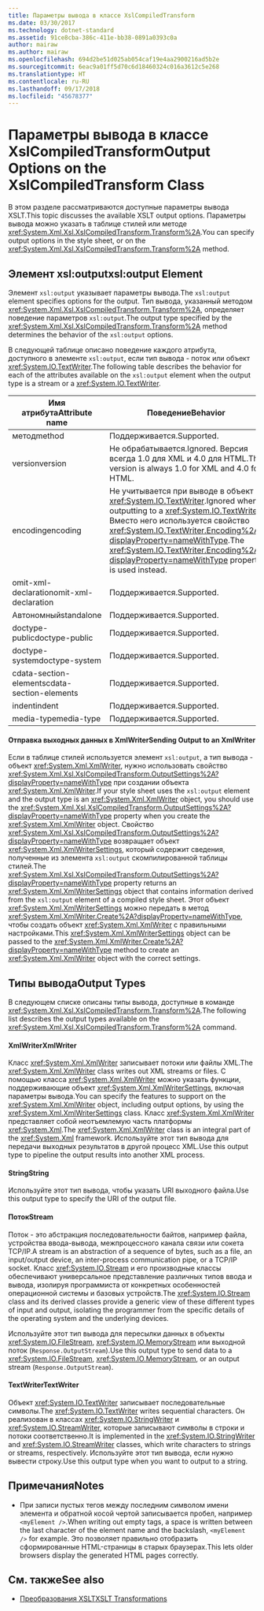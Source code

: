 ```yaml
---
title: Параметры вывода в классе XslCompiledTransform
ms.date: 03/30/2017
ms.technology: dotnet-standard
ms.assetid: 91ce8cba-386c-411e-bb38-0891a0393c0a
author: mairaw
ms.author: mairaw
ms.openlocfilehash: 694d2be51d025ab054caf19e4aa2900216ad5b2e
ms.sourcegitcommit: 6eac9a01ff5d70c6d18460324c016a3612c5e268
ms.translationtype: HT
ms.contentlocale: ru-RU
ms.lasthandoff: 09/17/2018
ms.locfileid: "45678377"
---
```

# <a name="output-options-on-the-xslcompiledtransform-class"></a><span data-ttu-id="a961e-102">Параметры вывода в классе XslCompiledTransform</span><span class="sxs-lookup"><span data-stu-id="a961e-102">Output Options on the XslCompiledTransform Class</span></span>
<span data-ttu-id="a961e-103">В этом разделе рассматриваются доступные параметры вывода XSLT.</span><span class="sxs-lookup"><span data-stu-id="a961e-103">This topic discusses the available XSLT output options.</span></span> <span data-ttu-id="a961e-104">Параметры вывода можно указать в таблице стилей или методе <xref:System.Xml.Xsl.XslCompiledTransform.Transform%2A>.</span><span class="sxs-lookup"><span data-stu-id="a961e-104">You can specify output options in the style sheet, or on the <xref:System.Xml.Xsl.XslCompiledTransform.Transform%2A> method.</span></span>  
  
## <a name="xsloutput-element"></a><span data-ttu-id="a961e-105">Элемент xsl:output</span><span class="sxs-lookup"><span data-stu-id="a961e-105">xsl:output Element</span></span>  
 <span data-ttu-id="a961e-106">Элемент `xsl:output` указывает параметры вывода.</span><span class="sxs-lookup"><span data-stu-id="a961e-106">The `xsl:output` element specifies options for the output.</span></span> <span data-ttu-id="a961e-107">Тип вывода, указанный методом <xref:System.Xml.Xsl.XslCompiledTransform.Transform%2A>, определяет поведение параметров `xsl:output`.</span><span class="sxs-lookup"><span data-stu-id="a961e-107">The output type specified by the <xref:System.Xml.Xsl.XslCompiledTransform.Transform%2A> method determines the behavior of the `xsl:output` options.</span></span>  
  
 <span data-ttu-id="a961e-108">В следующей таблице описано поведение каждого атрибута, доступного в элементе `xsl:output`, если тип вывода - поток или объект <xref:System.IO.TextWriter>.</span><span class="sxs-lookup"><span data-stu-id="a961e-108">The following table describes the behavior for each of the attributes available on the `xsl:output` element when the output type is a stream or a <xref:System.IO.TextWriter>.</span></span>  
  
|<span data-ttu-id="a961e-109">Имя атрибута</span><span class="sxs-lookup"><span data-stu-id="a961e-109">Attribute name</span></span>|<span data-ttu-id="a961e-110">Поведение</span><span class="sxs-lookup"><span data-stu-id="a961e-110">Behavior</span></span>|  
|--------------------|--------------|  
|<span data-ttu-id="a961e-111">метод</span><span class="sxs-lookup"><span data-stu-id="a961e-111">method</span></span>|<span data-ttu-id="a961e-112">Поддерживается.</span><span class="sxs-lookup"><span data-stu-id="a961e-112">Supported.</span></span>|  
|<span data-ttu-id="a961e-113">version</span><span class="sxs-lookup"><span data-stu-id="a961e-113">version</span></span>|<span data-ttu-id="a961e-114">Не обрабатывается.</span><span class="sxs-lookup"><span data-stu-id="a961e-114">Ignored.</span></span> <span data-ttu-id="a961e-115">Версия всегда 1.0 для XML и 4.0 для HTML.</span><span class="sxs-lookup"><span data-stu-id="a961e-115">The version is always 1.0 for XML and 4.0 for HTML.</span></span>|  
|<span data-ttu-id="a961e-116">encoding</span><span class="sxs-lookup"><span data-stu-id="a961e-116">encoding</span></span>|<span data-ttu-id="a961e-117">Не учитывается при выводе в объект <xref:System.IO.TextWriter>.</span><span class="sxs-lookup"><span data-stu-id="a961e-117">Ignored when outputting to a <xref:System.IO.TextWriter>.</span></span> <span data-ttu-id="a961e-118">Вместо него используется свойство <xref:System.IO.TextWriter.Encoding%2A?displayProperty=nameWithType>.</span><span class="sxs-lookup"><span data-stu-id="a961e-118">The <xref:System.IO.TextWriter.Encoding%2A?displayProperty=nameWithType> property is used instead.</span></span>|  
|<span data-ttu-id="a961e-119">omit-xml-declaration</span><span class="sxs-lookup"><span data-stu-id="a961e-119">omit-xml-declaration</span></span>|<span data-ttu-id="a961e-120">Поддерживается.</span><span class="sxs-lookup"><span data-stu-id="a961e-120">Supported.</span></span>|  
|<span data-ttu-id="a961e-121">Автономный</span><span class="sxs-lookup"><span data-stu-id="a961e-121">standalone</span></span>|<span data-ttu-id="a961e-122">Поддерживается.</span><span class="sxs-lookup"><span data-stu-id="a961e-122">Supported.</span></span>|  
|<span data-ttu-id="a961e-123">doctype-public</span><span class="sxs-lookup"><span data-stu-id="a961e-123">doctype-public</span></span>|<span data-ttu-id="a961e-124">Поддерживается.</span><span class="sxs-lookup"><span data-stu-id="a961e-124">Supported.</span></span>|  
|<span data-ttu-id="a961e-125">doctype-system</span><span class="sxs-lookup"><span data-stu-id="a961e-125">doctype-system</span></span>|<span data-ttu-id="a961e-126">Поддерживается.</span><span class="sxs-lookup"><span data-stu-id="a961e-126">Supported.</span></span>|  
|<span data-ttu-id="a961e-127">cdata-section-elements</span><span class="sxs-lookup"><span data-stu-id="a961e-127">cdata-section-elements</span></span>|<span data-ttu-id="a961e-128">Поддерживается.</span><span class="sxs-lookup"><span data-stu-id="a961e-128">Supported.</span></span>|  
|<span data-ttu-id="a961e-129">indent</span><span class="sxs-lookup"><span data-stu-id="a961e-129">indent</span></span>|<span data-ttu-id="a961e-130">Поддерживается.</span><span class="sxs-lookup"><span data-stu-id="a961e-130">Supported.</span></span>|  
|<span data-ttu-id="a961e-131">media-type</span><span class="sxs-lookup"><span data-stu-id="a961e-131">media-type</span></span>|<span data-ttu-id="a961e-132">Поддерживается.</span><span class="sxs-lookup"><span data-stu-id="a961e-132">Supported.</span></span>|  
  
#### <a name="sending-output-to-an-xmlwriter"></a><span data-ttu-id="a961e-133">Отправка выходных данных в XmlWriter</span><span class="sxs-lookup"><span data-stu-id="a961e-133">Sending Output to an XmlWriter</span></span>  
 <span data-ttu-id="a961e-134">Если в таблице стилей используется элемент `xsl:output`, а тип вывода - объект <xref:System.Xml.XmlWriter>, нужно использовать свойство <xref:System.Xml.Xsl.XslCompiledTransform.OutputSettings%2A?displayProperty=nameWithType> при создании объекта <xref:System.Xml.XmlWriter>.</span><span class="sxs-lookup"><span data-stu-id="a961e-134">If your style sheet uses the `xsl:output` element and the output type is an <xref:System.Xml.XmlWriter> object, you should use the <xref:System.Xml.Xsl.XslCompiledTransform.OutputSettings%2A?displayProperty=nameWithType> property when you create the <xref:System.Xml.XmlWriter> object.</span></span> <span data-ttu-id="a961e-135">Свойство <xref:System.Xml.Xsl.XslCompiledTransform.OutputSettings%2A?displayProperty=nameWithType> возвращает объект <xref:System.Xml.XmlWriterSettings>, который содержит сведения, полученные из элемента `xsl:output` скомпилированной таблицы стилей.</span><span class="sxs-lookup"><span data-stu-id="a961e-135">The <xref:System.Xml.Xsl.XslCompiledTransform.OutputSettings%2A?displayProperty=nameWithType> property returns an <xref:System.Xml.XmlWriterSettings> object that contains information derived from the `xsl:output` element of a compiled style sheet.</span></span> <span data-ttu-id="a961e-136">Этот объект <xref:System.Xml.XmlWriterSettings> можно передать в метод <xref:System.Xml.XmlWriter.Create%2A?displayProperty=nameWithType>, чтобы создать объект <xref:System.Xml.XmlWriter> с правильными настройками.</span><span class="sxs-lookup"><span data-stu-id="a961e-136">This <xref:System.Xml.XmlWriterSettings> object can be passed to the <xref:System.Xml.XmlWriter.Create%2A?displayProperty=nameWithType> method to create an <xref:System.Xml.XmlWriter> object with the correct settings.</span></span>  
  
## <a name="output-types"></a><span data-ttu-id="a961e-137">Типы вывода</span><span class="sxs-lookup"><span data-stu-id="a961e-137">Output Types</span></span>  
 <span data-ttu-id="a961e-138">В следующем списке описаны типы вывода, доступные в команде <xref:System.Xml.Xsl.XslCompiledTransform.Transform%2A>.</span><span class="sxs-lookup"><span data-stu-id="a961e-138">The following list describes the output types available on the <xref:System.Xml.Xsl.XslCompiledTransform.Transform%2A> command.</span></span>  
  
#### <a name="xmlwriter"></a><span data-ttu-id="a961e-139">XmlWriter</span><span class="sxs-lookup"><span data-stu-id="a961e-139">XmlWriter</span></span>  
 <span data-ttu-id="a961e-140">Класс <xref:System.Xml.XmlWriter> записывает потоки или файлы XML.</span><span class="sxs-lookup"><span data-stu-id="a961e-140">The <xref:System.Xml.XmlWriter> class writes out XML streams or files.</span></span> <span data-ttu-id="a961e-141">С помощью класса <xref:System.Xml.XmlWriter> можно указать функции, поддерживающие объект <xref:System.Xml.XmlWriterSettings>, включая параметры вывода.</span><span class="sxs-lookup"><span data-stu-id="a961e-141">You can specify the features to support on the <xref:System.Xml.XmlWriter> object, including output options, by using the <xref:System.Xml.XmlWriterSettings> class.</span></span> <span data-ttu-id="a961e-142">Класс <xref:System.Xml.XmlWriter> представляет собой неотъемлемую часть платформы <xref:System.Xml>.</span><span class="sxs-lookup"><span data-stu-id="a961e-142">The <xref:System.Xml.XmlWriter> class is an integral part of the <xref:System.Xml> framework.</span></span> <span data-ttu-id="a961e-143">Используйте этот тип вывода для передачи выходных результатов в другой процесс XML.</span><span class="sxs-lookup"><span data-stu-id="a961e-143">Use this output type to pipeline the output results into another XML process.</span></span>  
  
#### <a name="string"></a><span data-ttu-id="a961e-144">String</span><span class="sxs-lookup"><span data-stu-id="a961e-144">String</span></span>  
 <span data-ttu-id="a961e-145">Используйте этот тип вывода, чтобы указать URI выходного файла.</span><span class="sxs-lookup"><span data-stu-id="a961e-145">Use this output type to specify the URI of the output file.</span></span>  
  
#### <a name="stream"></a><span data-ttu-id="a961e-146">Поток</span><span class="sxs-lookup"><span data-stu-id="a961e-146">Stream</span></span>  
 <span data-ttu-id="a961e-147">Поток - это абстракция последовательности байтов, например файла, устройства ввода-вывода, межпроцессного канала связи или сокета TCP/IP.</span><span class="sxs-lookup"><span data-stu-id="a961e-147">A stream is an abstraction of a sequence of bytes, such as a file, an input/output device, an inter-process communication pipe, or a TCP/IP socket.</span></span> <span data-ttu-id="a961e-148">Класс <xref:System.IO.Stream> и его производные классы обеспечивают универсальное представление различных типов ввода и вывода, изолируя программиста от конкретных особенностей операционной системы и базовых устройств.</span><span class="sxs-lookup"><span data-stu-id="a961e-148">The <xref:System.IO.Stream> class and its derived classes provide a generic view of these different types of input and output, isolating the programmer from the specific details of the operating system and the underlying devices.</span></span>  
  
 <span data-ttu-id="a961e-149">Используйте этот тип вывода для пересылки данных в объекты <xref:System.IO.FileStream>, <xref:System.IO.MemoryStream> или выходной поток (`Response.OutputStream`).</span><span class="sxs-lookup"><span data-stu-id="a961e-149">Use this output type to send data to a <xref:System.IO.FileStream>, <xref:System.IO.MemoryStream>, or an output stream (`Response.OutputStream`).</span></span>  
  
#### <a name="textwriter"></a><span data-ttu-id="a961e-150">TextWriter</span><span class="sxs-lookup"><span data-stu-id="a961e-150">TextWriter</span></span>  
 <span data-ttu-id="a961e-151">Объект <xref:System.IO.TextWriter> записывает последовательные символы.</span><span class="sxs-lookup"><span data-stu-id="a961e-151">The <xref:System.IO.TextWriter> writes sequential characters.</span></span> <span data-ttu-id="a961e-152">Он реализован в классах <xref:System.IO.StringWriter> и <xref:System.IO.StreamWriter>, которые записывают символы в строки и потоки соответственно.</span><span class="sxs-lookup"><span data-stu-id="a961e-152">It is implemented in the <xref:System.IO.StringWriter> and <xref:System.IO.StreamWriter> classes, which write characters to strings or streams, respectively.</span></span> <span data-ttu-id="a961e-153">Используйте этот тип вывода, если нужно вывести строку.</span><span class="sxs-lookup"><span data-stu-id="a961e-153">Use this output type when you want to output to a string.</span></span>  
  
## <a name="notes"></a><span data-ttu-id="a961e-154">Примечания</span><span class="sxs-lookup"><span data-stu-id="a961e-154">Notes</span></span>  
  
-   <span data-ttu-id="a961e-155">При записи пустых тегов между последним символом имени элемента и обратной косой чертой записывается пробел, например `<myElement />`.</span><span class="sxs-lookup"><span data-stu-id="a961e-155">When writing out empty tags, a space is written between the last character of the element name and the backslash, `<myElement />` for example.</span></span> <span data-ttu-id="a961e-156">Это позволяет правильно отобразить сформированные HTML-страницы в старых браузерах.</span><span class="sxs-lookup"><span data-stu-id="a961e-156">This lets older browsers display the generated HTML pages correctly.</span></span>  
  
## <a name="see-also"></a><span data-ttu-id="a961e-157">См. также</span><span class="sxs-lookup"><span data-stu-id="a961e-157">See also</span></span>

- [<span data-ttu-id="a961e-158">Преобразования XSLT</span><span class="sxs-lookup"><span data-stu-id="a961e-158">XSLT Transformations</span></span>](../../../../docs/standard/data/xml/xslt-transformations.md)
